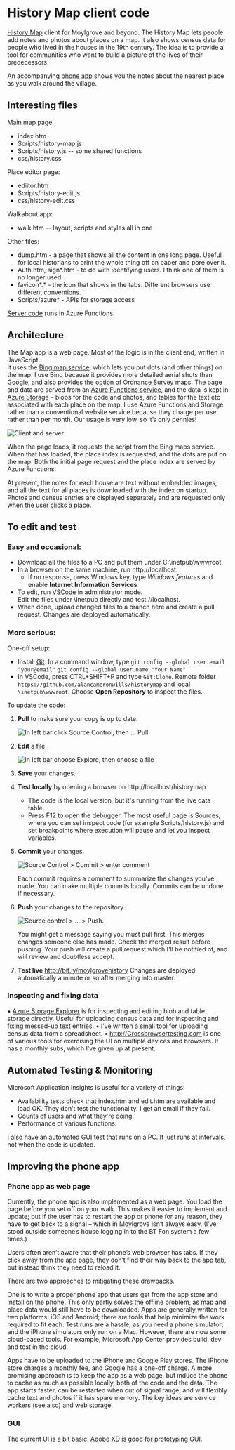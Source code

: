 # History Map client code
[History Map](https://www.moylgrove.wales/the-history-map) client for Moylgrove and beyond. The History Map lets people add notes and photos about places on a map. It also shows census data for people who lived in the houses in the 19th century.  The idea is to provide a tool for communities who want to build a picture of the lives of their predecessors. 

An accompanying [phone app](http://bit.ly/moylgrovewalk) shows you the notes about the nearest place as you walk around the village.

## Interesting files

Main map page: 
* index.htm
* Scripts/history-map.js
* Scripts/history.js  -- some shared functions
* css/history.css

Place editor page:
* ediitor.htm
* Scripts/history-edit.js
* css/history-edit.css

Walkabout app:
* walk.htm -- layout, scripts and styles all in one

Other files:
* dump.htm - a page that shows all the content in one long page. Useful for local historians to print the whole thing off on paper and pore over it.
* Auth.htm, sign*.htm - to do with identifying users. I think one of them is no longer used.
* favicon*.* - the icon that shows in the tabs. Different browsers use different conventions.
* Scripts/azure* - APIs for storage access

[Server code](https://github.com/alancameronwills/historymap-server) runs in Azure Functions.

## Architecture

The Map app is a web page. Most of the logic is in the client end, written in JavaScript.  
It uses the [Bing map service](https://docs.microsoft.com/en-us/bingmaps/v8-web-control/creating-and-hosting-map-controls/?toc=%2Fen-us%2Fbingmaps%2Fv8-web-control%2FTOC.json&bc=%2Fen-us%2FBingMaps%2Fbreadcrumb%2Ftoc.json), which lets you put dots (and other things) on the map. I use Bing because it provides more detailed aerial shots than Google, and also provides the option of Ordnance Survey maps.
The page and data are served from an [Azure Functions service](https://docs.microsoft.com/en-gb/azure/azure-functions/), and the data is kept in [Azure Storage](https://docs.microsoft.com/en-us/azure/storage/) – blobs for the code and photos, and tables for the text etc associated with each place on the map. I use Azure Functions and Storage rather than a conventional website service because they charge per use rather than per month. Our usage is very low, so it’s only pennies!

![Client and server](img/README-1.png)

When the page loads, it requests the script from the Bing maps service. When that has loaded, the place index is requested, and the dots are put on the map. Both the initial page request and the place index are served by Azure Functions.

At present, the notes for each house are text without embedded images, and all the text for all places is downloaded with the index on startup. Photos and census entries are displayed separately and are requested only when the user clicks a place.

## To edit and test

### Easy and occasional:

* Download all the files to a PC and put them under C:\inetpub\wwwroot. 
* In a browser on the same machine, run http://localhost.
  * If no response, press Windows key, type *Windows features* and enable **Internet Information Services**
* To edit, run [VSCode](https://code.visualstudio.com/) in administrator mode.  
  Edit the files under \inetpub directly and test //localhost.
* When done, upload changed files to a branch here and create a pull request. Changes are deployed automatically.

### More serious:
One-off setup:
* Install [Git](https://git-scm.com/download).  In a command window, type
   `git config --global user.email "your@email"`
   `git config --global user.name "Your Name"`
* In VSCode, press CTRL+SHIFT+P and type `Git:Clone`. Remote folder `https://github.com/alancameronwills/historymap` and local `\inetpub\wwwroot`. Choose **Open Repository** to inspect the files.

To update the code:
1. **Pull** to make sure your copy is up to date.

   ![In left bar click Source Control, then ... Pull](img/README-2.png)
2. **Edit** a file.

   ![In left bar choose Explore, then choose a file](img/README-3.png)
3. **Save** your changes.
4. **Test locally** by opening a browser on http://localhost/historymap 
   * The code is the local version, but it's running from the live data table.
   * Press F12 to open the debugger. The most useful page is Sources, where you can set inspect code (for example Scripts/history.js) and set breakpoints where execution will pause and let you inspect variables.
5. **Commit** your changes.

   ![Source Control > Commit > enter comment](img/README-4.png) 

   Each commit requires a comment to summarize the changes you've made. You can make multiple commits locally. Commits can be undone if necessary.
6. **Push** your changes to the repository.

   ![Source control > ... > Push](img/README-5.png).
   
   You might get a message saying you must pull first. This merges changes someone else has made. Check the merged result before pushing.
   Your push will create a pull request which I'll be notified of, and will review and doubtless accept.
7. **Test live** http://bit.ly/moylgrovehistory Changes are deployed automatically a minute or so after merging into master.

### Inspecting and fixing data

•	[Azure Storage Explorer](https://azure.microsoft.com/en-gb/features/storage-explorer/) is for inspecting and editing blob and table storage directly. Useful for uploading census data and for inspecting and fixing messed-up text entries.
•	I’ve written a small tool for uploading census data from a spreadsheet.
•	http://Crossbrowsertesting.com is one of various tools for exercising the UI on multiple devices and browsers. It has a monthly subs, which I’ve given up at present.

## Automated Testing & Monitoring

Microsoft Application Insights is useful for a variety of things:
* Availability tests check that index.htm and edit.htm are available and load OK. They don't test the functionality. I get an email if they fail.
* Counts of users and what they're doing.
* Performance of various functions.

I also have an automated GUI test that runs on a PC. It just runs at intervals, not when the code is updated.


## Improving the phone app

### Phone app as web page
Currently, the phone app is also implemented as a web page: You load the page before you set off on your walk. This makes it easier to implement and update; but if the user has to restart the app or phone for any reason, they have to get back to a signal – which in Moylgrove isn’t always easy. (I’ve stood outside someone’s house logging in to the BT Fon system a few times.) 

Users often aren’t aware that their phone’s web browser has tabs. If they click away from the app page, they don’t find their way back to the app tab, but instead think they need to reload it.

There are two approaches to mitigating these drawbacks. 

One is to write a proper phone app that users get from the app store and install on the phone. This only partly solves the offline problem, as map and place data would still have to be downloaded. Apps are generally written for two platforms: iOS and Android; there are tools that help minimize the work required to fit each. Test runs are a hassle, as you need a phone simulator; and the iPhone simulators only run on a Mac. However, there are now some cloud-based tools. For example, Microsoft App Center provides build, dev and test in the cloud.

Apps have to be uploaded to the iPhone and Google Play stores. The iPhone store charges a monthly fee, and Google has a one-off charge.
A more promising approach is to keep the app as a web page, but induce the phone to cache as much as possible locally, both of the code and the data. The app starts faster, can be restarted when out of signal range, and will flexibly cache text and photos if it has spare memory. The key ideas are service workers (see also) and web storage. 

### GUI

The current UI is a bit basic. Adobe XD is good for prototyping GUI.


